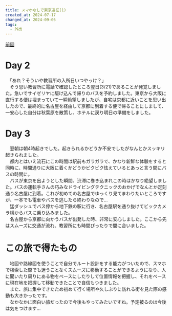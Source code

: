 ```yaml
---
title: スマホなしで東京遠征(1)
created_at: 2024-07-17
changed_at: 2024-09-05
tags:
  - 外出
---
```


[前回](https://hamachi.osaka/posts/tripTokyo202302/)

# Day 2
　「あれ？そういや教習所の入所日いつやっけ？」<br>
　そう思い教習所に電話で確認したところ翌日(3/21)であることが発覚しました。急いでサイゼリヤに駆け込んで帰りのバスを予約しました。東京から大阪に直行する便は埋まっていて一瞬絶望しましたが、自宅は京都に近いことを思い出したので、最終的に名古屋を経由して京都に到着する便で帰ることにしまして、一安心した自分は秋葉原を散策し、ホテルに戻り明日の準備をしました。<br>

# Day 3
　翌朝は朝4時起きでした。起きられるかどうか不安でしたがなんとかスッキリ起きられました。<br>
　都内とはいえ流石にこの時間は駅前もガラガラで、かなり新鮮な体験をすると同時に、時間通りに大阪に着くかどうかビクビク怯えているとあっと言う間にバスの時間に。<br>
　バスが東京を出ようとした瞬間、渋滞に巻き込まれこの時はかなり絶望しました。バスの運転手さんの巧みなドライビングテクニックのおかげでなんとか定刻通り名古屋に到着。これが初めての名古屋でゆっくり見てまわりたいところですが、一本でも電車やバスを逃したら終わりなので…<br>
　猛ダッシュでバス停から地下鉄の駅に行き、名古屋駅を通り抜けてビックカメラ横からバスに乗り込みました。<br>
　名古屋から京都に向かうバスが出発した時、非常に安心しました。ここから先はスムーズに交通が流れ、教習所にも時間ぴったりで間に合いました。

 # この旅で得たもの
　地図や路線図を使うことで自分でルート設計をする能力がついたので、スマホで検索した際でも迷うことなくスムーズに移動することができるようになり、人に聞いたり周りにある物をベースにしたりして位置情報を把握し、それをベースに現在地を把握して移動できたことで自信もつきました。<br>
　また、旅に集中できたため初めて行く場所や久しぶりに訪れる街を見た際の感動も大きかったです。<br>
　なかなかに面白い旅だったので今後もやってみたいですね。予定被るのは今後は気をつけます…